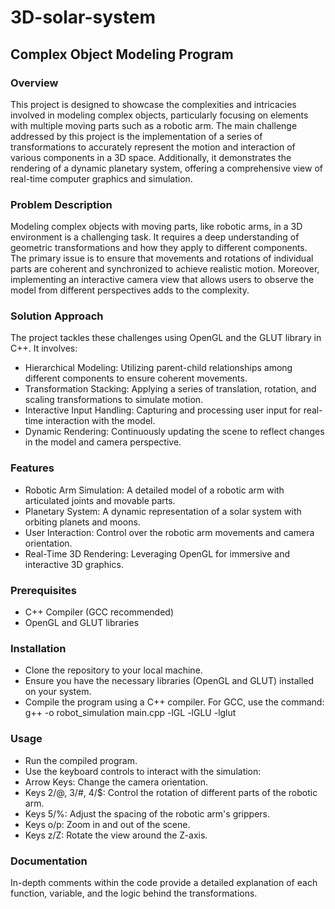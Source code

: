 # 3D-solar-system
## Complex Object Modeling Program

### Overview

This project is designed to showcase the complexities and intricacies involved in modeling complex objects, particularly focusing on elements with multiple moving parts such as a robotic arm. The main challenge addressed by this project is the implementation of a series of transformations to accurately represent the motion and interaction of various components in a 3D space. Additionally, it demonstrates the rendering of a dynamic planetary system, offering a comprehensive view of real-time computer graphics and simulation.

### Problem Description

Modeling complex objects with moving parts, like robotic arms, in a 3D environment is a challenging task. It requires a deep understanding of geometric transformations and how they apply to different components. The primary issue is to ensure that movements and rotations of individual parts are coherent and synchronized to achieve realistic motion. Moreover, implementing an interactive camera view that allows users to observe the model from different perspectives adds to the complexity.

### Solution Approach

The project tackles these challenges using OpenGL and the GLUT library in C++. It involves:

* Hierarchical Modeling: Utilizing parent-child relationships among different components to ensure coherent movements.
* Transformation Stacking: Applying a series of translation, rotation, and scaling transformations to simulate motion.
* Interactive Input Handling: Capturing and processing user input for real-time interaction with the model.
* Dynamic Rendering: Continuously updating the scene to reflect changes in the model and camera perspective.
  
### Features

* Robotic Arm Simulation: A detailed model of a robotic arm with articulated joints and movable parts.
* Planetary System: A dynamic representation of a solar system with orbiting planets and moons.
* User Interaction: Control over the robotic arm movements and camera orientation.
* Real-Time 3D Rendering: Leveraging OpenGL for immersive and interactive 3D graphics.
  
### Prerequisites

* C++ Compiler (GCC recommended)
* OpenGL and GLUT libraries

### Installation

* Clone the repository to your local machine.
* Ensure you have the necessary libraries (OpenGL and GLUT) installed on your system.
* Compile the program using a C++ compiler. For GCC, use the command: g++ -o robot_simulation main.cpp -lGL -lGLU -lglut

  
### Usage

* Run the compiled program.
* Use the keyboard controls to interact with the simulation:
* Arrow Keys: Change the camera orientation.
* Keys 2/@, 3/#, 4/$: Control the rotation of different parts of the robotic arm.
* Keys 5/%: Adjust the spacing of the robotic arm's grippers.
* Keys o/p: Zoom in and out of the scene.
* Keys z/Z: Rotate the view around the Z-axis.
  
### Documentation

In-depth comments within the code provide a detailed explanation of each function, variable, and the logic behind the transformations.
